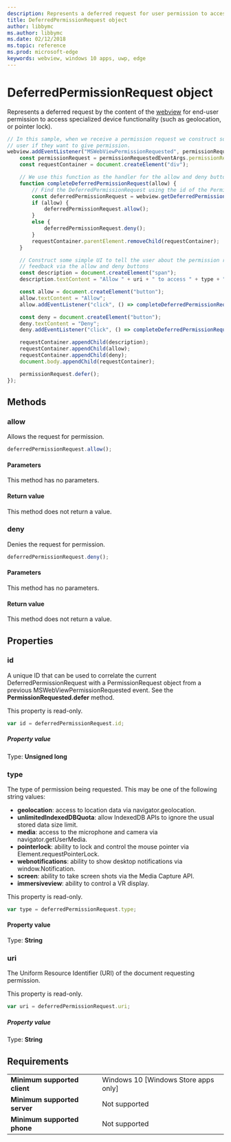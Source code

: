 ```yaml
---
description: Represents a deferred request for user permission to access device functionality
title: DeferredPermissionRequest object
author: libbymc
ms.author: libbymc
ms.date: 02/12/2018
ms.topic: reference
ms.prod: microsoft-edge
keywords: webview, windows 10 apps, uwp, edge
---
```


# DeferredPermissionRequest object

Represents a deferred request by the content of the [webview](../webview.md) for end-user permission to access specialized device functionality (such as geolocation, or pointer lock).

```js
// In this sample, when we receive a permission request we construct some basic UI to ask the
// user if they want to give permission.
webview.addEventListener("MSWebViewPermissionRequested", permissionRequestedEventArgs => {
    const permissionRequest = permissionRequestedEventArgs.permissionRequest;
    const requestContainer = document.createElement("div");

    // We use this function as the handler for the allow and deny buttons.
    function completeDeferredPermissionRequest(allow) {
        // Find the DeferredPermissionRequest using the id of the PermissionRequest we deferred.
        const deferredPermissionRequest = webview.getDeferredPermissionRequestById(permissionRequest.id);
        if (allow) {
            deferredPermissionRequest.allow();
        }
        else {
            deferredPermissionRequest.deny();
        }
        requestContainer.parentElement.removeChild(requestContainer);
    }

    // Construct some simple UI to tell the user about the permission request and get their
    // feedback via the allow and deny buttons
    const description = document.createElement("span");
    description.textContent = "Allow " + uri + " to access " + type + "?";

    const allow = document.createElement("button");
    allow.textContent = "Allow";
    allow.addEventListener("click", () => completeDeferredPermissionRequest(true));

    const deny = document.createElement("button");
    deny.textContent = "Deny";
    deny.addEventListener("click", () => completeDeferredPermissionRequest(false));

    requestContainer.appendChild(description);
    requestContainer.appendChild(allow);
    requestContainer.appendChild(deny);
    document.body.appendChild(requestContainer);

    permissionRequest.defer();
});
```

## Methods

### allow

Allows the request for permission.

```js
deferredPermissionRequest.allow();
```

#### Parameters

This method has no parameters.

#### Return value

This method does not return a value.

### deny

Denies the request for permission.

```js
deferredPermissionRequest.deny();
```

#### Parameters

This method has no parameters.

#### Return value

This method does not return a value.

## Properties

### id

A unique ID that can be used to correlate the current DeferredPermissionRequest with a PermissionRequest object from a previous MSWebViewPermissionRequested event. See the **PermissionRequested.defer** method.

This property is read-only.

```js
var id = deferredPermissionRequest.id;
```

##### Property value

Type: **Unsigned long**

### type

The type of permission being requested. This may be one of the following string values:

- **geolocation**: access to location data via navigator.geolocation.
- **unlimitedIndexedDBQuota**: allow IndexedDB APIs to ignore the usual stored data size limit.
- **media**: access to the microphone and camera via navigator.getUserMedia.
- **pointerlock**: ability to lock and control the mouse pointer via Element.requestPointerLock.
- **webnotifications**: ability to show desktop notifications via window.Notification.
- **screen**: ability to take screen shots via the Media Capture API.
- **immersiveview**: ability to control a VR display.

This property is read-only.

```js
var type = deferredPermissionRequest.type;
```

#### Property value

Type: **String**

### uri

The Uniform Resource Identifier (URI) of the document requesting permission.

This property is read-only.

```js
var uri = deferredPermissionRequest.uri;
```

##### Property value

Type: **String**

## Requirements

|                                           |                                      |
|-------------------------------------------|--------------------------------------|
| <strong>Minimum supported client</strong> | Windows 10 [Windows Store apps only] |
| <strong>Minimum supported server</strong> |            Not supported             |
| <strong>Minimum supported phone</strong>  |            Not supported             |
